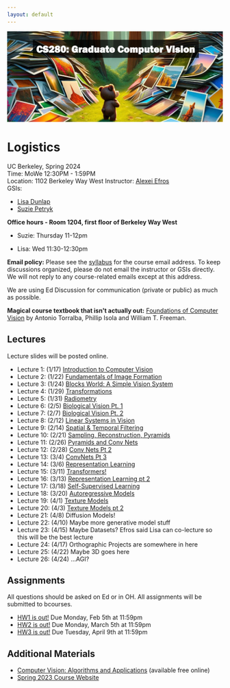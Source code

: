 ```yaml
---
layout: default
---
```

![CS 280: Computer Vision](resources/banner.jpg)

# Logistics

UC Berkeley, Spring 2024  
Time: MoWe 12:30PM - 1:59PM  
Location: 1102 Berkeley Way West
Instructor: [Alexei Efros](https://people.eecs.berkeley.edu/~efros)  
GSIs:
- [Lisa Dunlap](https://www.lisabdunlap.com/)
- [Suzie Petryk](https://suziepetryk.com/)


**Office hours - Room 1204, first floor of Berkeley Way West** 

- Suzie: Thursday 11-12pm

- Lisa: Wed 11:30-12:30pm

**Email policy:** Please see the [syllabus](https://cs280-berkeley.github.io/resources/CS_280_Spring_2024_Syllabus.pdf) for the course email address. To keep discussions organized, please do not email the instructor or GSIs directly. We will not reply to any course-related emails except at this address.

We are using Ed Discussion for communication (private or public) as much as possible.

**Magical course textbook that isn't  actually out:** [Foundations of Computer Vision](https://mitpress.mit.edu/9780262048972/foundations-of-computer-vision/) by Antonio Torralba, Phillip Isola and William T. Freeman. 


## Lectures

Lecture slides will be posted online.

* Lecture 1: (1/17) [Introduction to Computer Vision](https://drive.google.com/file/d/1nbQe6K7yrtVGOkrEY8g6iVmvmPtgCuTE/view?usp=sharing)
* Lecture 2: (1/22) [Fundamentals of Image Formation](https://drive.google.com/file/d/1llg4aQr-rYFQUO0RFzcK277A0g2U6KNs/view?usp=sharing)
* Lecture 3: (1/24) [Blocks World: A Simple Vision System](https://drive.google.com/file/d/1z4N4kdPNDWNvgtmC7zDLanWCx4CoDSMh/view?usp=sharing)
* Lecture 4: (1/29) [Transformations](https://drive.google.com/file/d/1FeOpe_ACpOTNEK5gHUK0RwyyBwj7f0Oh/view?usp=sharing)
* Lecture 5: (1/31) [Radiometry](https://drive.google.com/file/d/1JE2d8ZfsCr1LYM5bqvWSkbn0zUdJHKVi/view?usp=sharing)
* Lecture 6: (2/5) [Biological Vision Pt. 1](https://drive.google.com/file/d/1sWZDqlWHPiexhnOjQkU7ts-xP_-haeRl/view?usp=sharing)
* Lecture 7: (2/7) [Biological Vision Pt. 2](https://drive.google.com/file/d/1sWZDqlWHPiexhnOjQkU7ts-xP_-haeRl/view?usp=sharing)
* Lecture 8: (2/12) [Linear Systems in Vision](https://drive.google.com/file/d/1ImOvO_BdXEE9vsbQY_7OADGWoLGIsxi3/view?usp=sharing)
* Lecture 9: (2/14) [Spatial & Temporal Filtering](https://drive.google.com/file/d/1_fULF0b1Gqxd3DM1Y3J8CzoDTkGBp1b8/view?usp=sharing)
* Lecture 10: (2/21) [Sampling, Reconstruction, Pyramids](https://drive.google.com/file/d/1nUb3yt_XhQ6DALpsdMHg63qVE0QVqbQj/view?usp=sharing)
* Lecture 11: (2/26) [Pyramids and Conv Nets](https://drive.google.com/file/d/1C1Qy5nWQzgVnfTsJQ-lEfe4KYMIKyE0T/view?usp=sharing)
* Lecture 12: (2/28) [Conv Nets Pt 2](https://drive.google.com/file/d/1nEHajYJoTx4sxEGhwvW6RtlzcQHMl5kQ/view?usp=sharing)
* Lecture 13: (3/4) [ConvNets Pt 3](https://drive.google.com/file/d/1ow8HEjpcytkN7R9uhecnRYNoseVovjaL/view?usp=sharing)
* Lecture 14: (3/6) [Representation Learning](https://drive.google.com/file/d/1z5hmeDMtTcBOmFNudOUAObe9A_Qk-wYV/view?usp=sharing)
* Lecture 15: (3/11) [Transformers!](https://drive.google.com/file/d/1UwyGAONtktCzuSbW2VUj6Dd488OXH9BQ/view?usp=sharing)
* Lecture 16: (3/13) [Representation Learning pt 2](https://drive.google.com/file/d/1z5hmeDMtTcBOmFNudOUAObe9A_Qk-wYV/view?usp=sharing)
* Lecture 17: (3/18) [Self-Supervised Learning](https://drive.google.com/file/d/1Ym1wr8rXGunl-TgVdV_5DNegfmzFLws8/view?usp=sharing)
* Lecture 18: (3/20) [Autoregressive Models](https://drive.google.com/file/d/1imvvvFsakhnvLGf5GJ_14Oc_tiiEkPpX/view?usp=sharing)
* Lecture 19: (4/1) [Texture Models](https://drive.google.com/file/d/1o5OnYijZ0TehS_TOASKeBfLQfY6rqtvB/view?usp=sharing)
* Lecture 20: (4/3) [Texture Models pt 2](https://drive.google.com/file/d/1o5OnYijZ0TehS_TOASKeBfLQfY6rqtvB/view?usp=sharing)
* Lecture 21: (4/8) Diffusion Models!
* Lecture 22: (4/10) Maybe more generative model stuff
* Lecture 23: (4/15) Maybe Datasets? Efros said Lisa can co-lecture so this will be the best lecture
* Lecture 24: (4/17) Orthographic Projects are somewhere in here
* Lecture 25: (4/22) Maybe 3D goes here
* Lecture 26: (4/24) ...AGI?

## Assignments

All questions should be asked on Ed or in OH. All assignments will be submitted to bcourses. 

* [HW1 is out!](https://edstem.org/us/courses/54175/discussion/4183683) Due Monday, Feb 5th at 11:59pm
* [HW2 is out!](https://edstem.org/us/courses/54175/discussion/4417564) Due Monday, March 5th at 11:59pm
* [HW3 is out!](https://edstem.org/us/courses/54175/discussion/4685142) Due Tuesday, April 9th at 11:59pm


## Additional Materials

* [Computer Vision: Algorithms and Applications](http://szeliski.org/Book/) (available free online)
* [Spring 2023 Course Website](https://cs280-berkeley.github.io/sp23)

